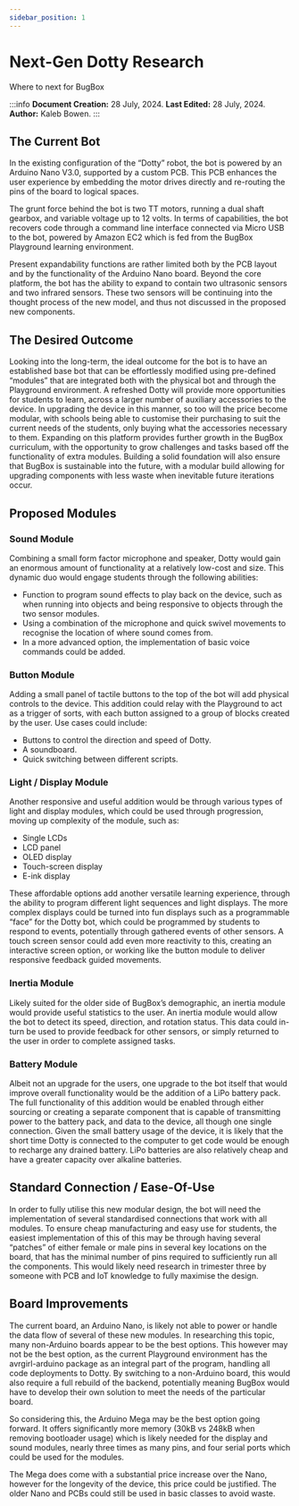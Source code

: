```yaml
---
sidebar_position: 1
---
```


# Next-Gen Dotty Research

Where to next for BugBox

:::info
**Document Creation:** 28 July, 2024. **Last Edited:** 28 July, 2024. **Author:** Kaleb Bowen.
:::

## The Current Bot

In the existing configuration of the “Dotty” robot, the bot is powered by an Arduino Nano V3.0, supported by a custom PCB. This PCB enhances the user experience by embedding the motor drives directly and re-routing the pins of the board to logical spaces.

The grunt force behind the bot is two TT motors, running a dual shaft gearbox, and variable voltage up to 12 volts.
In terms of capabilities, the bot recovers code through a command line interface connected via Micro USB to the bot, powered by Amazon EC2 which is fed from the BugBox Playground learning environment.

Present expandability functions are rather limited both by the PCB layout and by the functionality of the Arduino Nano board. Beyond the core platform, the bot has the ability to expand to contain two ultrasonic sensors and two infrared sensors. These two sensors will be continuing into the thought process of the new model, and thus not discussed in the proposed new components.

## The Desired Outcome

Looking into the long-term, the ideal outcome for the bot is to have an established base bot that can be effortlessly modified using pre-defined “modules” that are integrated both with the physical bot and through the Playground environment. A refreshed Dotty will provide more opportunities for students to learn, across a larger number of auxiliary accessories to the device. In upgrading the device in this manner, so too will the price become modular, with schools being able to customise their purchasing to suit the current needs of the students, only buying what the accessories necessary to them. Expanding on this platform provides further growth in the BugBox curriculum, with the opportunity to grow challenges and tasks based off the functionality of extra modules. Building a solid foundation will also ensure that BugBox is sustainable into the future, with a modular build allowing for upgrading components with less waste when inevitable future iterations occur.

## Proposed Modules

### Sound Module

Combining a small form factor microphone and speaker, Dotty would gain an enormous amount of functionality at a relatively low-cost and size. This dynamic duo would engage students through the following abilities:

-	Function to program sound effects to play back on the device, such as when running into objects and being responsive to objects through the two sensor modules.
-	Using a combination of the microphone and quick swivel movements to recognise the location of where sound comes from.
-	In a more advanced option, the implementation of basic voice commands could be added.

### Button Module

Adding a small panel of tactile buttons to the top of the bot will add physical controls to the device. This addition could relay with the Playground to act as a trigger of sorts, with each button assigned to a group of blocks created by the user. Use cases could include:

-	Buttons to control the direction and speed of Dotty.
-	A soundboard.
-	Quick switching between different scripts.

### Light / Display Module

Another responsive and useful addition would be through various types of light and display modules, which could be used through progression, moving up complexity of the module, such as:

-	Single LCDs
-	LCD panel
-	OLED display
-	Touch-screen display
-	E-ink display

These affordable options add another versatile learning experience, through the ability to program different light sequences and light displays. The more complex displays could be turned into fun displays such as a programmable “face” for the Dotty bot, which could be programmed by students to respond to events, potentially through gathered events of other sensors. A touch screen sensor could add even more reactivity to this, creating an interactive screen option, or working like the button module to deliver responsive feedback guided movements.

### Inertia Module

Likely suited for the older side of BugBox’s demographic, an inertia module would provide useful statistics to the user. An inertia module would allow the bot to detect its speed, direction, and rotation status. This data could in-turn be used to provide feedback for other sensors, or simply returned to the user in order to complete assigned tasks.

### Battery Module

Albeit not an upgrade for the users, one upgrade to the bot itself that would improve overall functionality would be the addition of a LiPo battery pack. The full functionality of this addition would be enabled through either sourcing or creating a separate component that is capable of transmitting power to the battery pack, and data to the device, all though one single connection. Given the small battery usage of the device, it is likely that the short time Dotty is connected to the computer to get code would be enough to recharge any drained battery. LiPo batteries are also relatively cheap and have a greater capacity over alkaline batteries.

## Standard Connection / Ease-Of-Use

In order to fully utilise this new modular design, the bot will need the implementation of several standardised connections that work with all modules. To ensure cheap manufacturing and easy use for students, the easiest implementation of this of this may be through having several “patches” of either female or male pins in several key locations on the board, that has the minimal number of pins required to sufficiently run all the components. This would likely need research in trimester three by someone with PCB and IoT knowledge to fully maximise the design.

## Board Improvements

The current board, an Arduino Nano, is likely not able to power or handle the data flow of several of these new modules. In researching this topic, many non-Arduino boards appear to be the best options. This however may not be the best option, as the current Playground environment has the avrgirl-arduino package as an integral part of the program, handling all code deployments to Dotty. By switching to a non-Arduino board, this would also require a full rebuild of the backend, potentially meaning BugBox would have to develop their own solution to meet the needs of the particular board.

So considering this, the Arduino Mega may be the best option going forward. It offers significantly more memory (30kB vs 248kB when removing bootloader usage) which is likely needed for the display and sound modules, nearly three times as many pins, and four serial ports which could be used for the modules. 

The Mega does come with a substantial price increase over the Nano, however for the longevity of the device, this price could be justified. The older Nano and PCBs could still be used in basic classes to avoid waste. 
